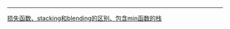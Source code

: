 
---
[损失函数、stacking和blending的区别、包含min函数的栈](https://github.com/kaaier/My-Blog/blob/master/2019.0314.md)



